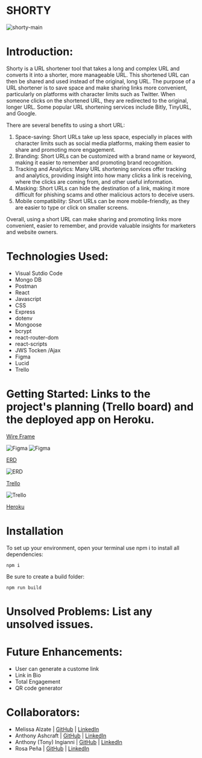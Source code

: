 # SHORTY

![shorty-main](public/shorty-main.png)

# Introduction:

Shorty is a URL shortener tool that takes a long and complex URL and converts it into a shorter, more manageable URL. This shortened URL can then be shared and used instead of the original, long URL. The purpose of a URL shortener is to save space and make sharing links more convenient, particularly on platforms with character limits such as Twitter. When someone clicks on the shortened URL, they are redirected to the original, longer URL. Some popular URL shortening services include Bitly, TinyURL, and Google.

There are several benefits to using a short URL:

1. Space-saving: Short URLs take up less space, especially in places with character limits such as social media platforms, making them easier to share and promoting more engagement.
2. Branding: Short URLs can be customized with a brand name or keyword, making it easier to remember and promoting brand recognition.
3. Tracking and Analytics: Many URL shortening services offer tracking and analytics, providing insight into how many clicks a link is receiving, where the clicks are coming from, and other useful information.
4. Masking: Short URLs can hide the destination of a link, making it more difficult for phishing scams and other malicious actors to deceive users.
5. Mobile compatibility: Short URLs can be more mobile-friendly, as they are easier to type or click on smaller screens.

Overall, using a short URL can make sharing and promoting links more convenient, easier to remember, and provide valuable insights for marketers and website owners.

# Technologies Used:

- Visual Sutdio Code
- Mongo DB
- Postman
- React
- Javascript
- CSS
- Express
- dotenv
- Mongoose
- bcrypt
- react-router-dom
- react-scripts
- JWS Tocken /Ajax
- Figma
- Lucid
- Trello

# Getting Started: Links to the project's planning (Trello board) and the deployed app on Heroku.

[Wire Frame](https://www.figma.com/file/jvfxtQvrHaAasDKCLaA8P0/Bitly?node-id=0%3A1&t=AVtKmAf2Jc8hSJg5-0)

![Figma](/public/figma-home.png)
![Figma](/public/figma-dashboard.png)

[ERD](https://lucid.app/lucidchart/c039ad48-844f-4ec7-a0ec-915984ccca6a/edit?page=0_0&invitationId=inv_5727775a-102f-465a-aea4-508755e28f33#)

![ERD](/public/ERD.jpeg)

[Trello](https://trello.com/b/qE5MKKid/bitly)

![Trello](/public/trello.png)

[Heroku](...)

# Installation

To set up your environment, open your terminal use npm i to install all dependencies:

    npm i

Be sure to create a build folder:

    npm run build

# Unsolved Problems: List any unsolved issues.

# Future Enhancements:

- User can generate a custome link
- Link in Bio
- Total Engagement
- QR code generator

# Collaborators:

- Melissa Alzate |
  [GitHub](...) |
  [LinkedIn](...)
- Anthony Ashcraft |
  [GitHub](...) |
  [LinkedIn](...)
- Anthony (Tony) Ingianni |
  [GitHub](...) |
  [LinkedIn](...)
- Rosa Peña |
  [GitHub](https://github.com/rpena124) |
  [LinkedIn](https://www.linkedin.com/in/rpe%C3%B1a/)
